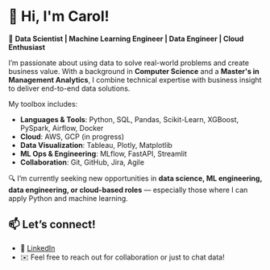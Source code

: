 # 👋 Hi, I'm Carol!

🎯 **Data Scientist | Machine Learning Engineer | Data Engineer | Cloud Enthusiast**

I’m passionate about using data to solve real-world problems and create business value. With a background in **Computer Science** and a **Master's in Management Analytics**, I combine technical expertise with business insight to deliver end-to-end data solutions.

My toolbox includes:
- **Languages & Tools**: Python, SQL, Pandas, Scikit-Learn, XGBoost, PySpark, Airflow, Docker
- **Cloud**: AWS, GCP (in progress)
- **Data Visualization**: Tableau, Plotly, Matplotlib
- **ML Ops & Engineering**: MLflow, FastAPI, Streamlit
- **Collaboration**: Git, GitHub, Jira, Agile

🔍 I’m currently seeking new opportunities in **data science, ML engineering, data engineering, or cloud-based roles** — especially those where I can apply Python and machine learning.

## 📫 Let’s connect!
- 💼 [LinkedIn](https://www.linkedin.com/in/carolmz)
- ✉️ Feel free to reach out for collaboration or just to chat data!
